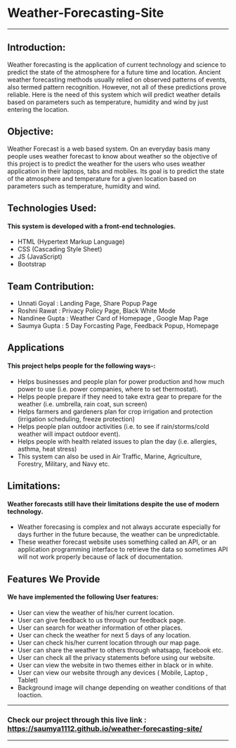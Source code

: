 # Weather-Forecasting-Site
<hr>


## Introduction:
Weather forecasting is the application of current technology and science to predict the state of the atmosphere for a future time and location. Ancient weather forecasting methods usually relied on observed patterns of events, also termed pattern recognition. However, not all of these predictions prove reliable. Here is the need of this system which will predict weather details based on parameters such as temperature, humidity and wind by just entering the location.


## Objective:
Weather Forecast is a web based system. On an everyday basis many people uses weather forecast to know about weather so the objective of this project is to predict the weather for the users who uses weather application in their laptops, tabs and mobiles. Its goal is to predict the state of the atmosphere and temperature for a given location based on parameters such as temperature, humidity and wind.


## Technologies Used:
#### This system is developed with a front-end technologies.
- HTML (Hypertext Markup Language)
- CSS (Cascading Style Sheet)
- JS (JavaScript)
- Bootstrap

## Team Contribution:
- Unnati Goyal : Landing Page, Share Popup Page
- Roshni Rawat : Privacy Policy Page, Black White Mode
- Nandinee Gupta : Weather Card of Homepage , Google Map Page
- Saumya Gupta : 5 Day Forcasting Page, Feedback Popup, Homepage


## Applications
#### This project helps people for the following ways-:
- Helps businesses and people plan for power production and how much power to use (i.e. power companies, where to set thermostat).
- Helps people prepare if they need to take extra gear to prepare for the weather (i.e. umbrella, rain coat, sun screen)
- Helps farmers and gardeners plan for crop irrigation and protection (irrigation scheduling, freeze protection)
- Helps people plan outdoor activities (i.e. to see if rain/storms/cold weather will impact outdoor event).
- Helps people with health related issues to plan the day (i.e. allergies, asthma, heat stress)
- This system can also be used in Air Traffic, Marine, Agriculture, Forestry, Military, and Navy etc.


## Limitations:
#### Weather forecasts still have their limitations despite the use of modern technology.
- Weather forecasing is complex and not always accurate especially for days further in the future because, the weather can be unpredictable.
- These weather forecast website uses something called an API, or an application programming interface to retrieve the data so sometimes API will not work properly because of lack of documentation.


## Features We Provide
#### We have implemented the following User features:
- User can view the weather of his/her current location.
- User can give feedback to us through our feedback page.
- User can search for weather information of other places.
- User can check the weather for next 5 days of any location.
- User can check his/her current location through our map page.
- User can share the weather to others through whatsapp, facebook etc.
- User can check all the privacy statements before using our website.
- User can view the website in two themes either in black or in white.
- User can view our website through any devices ( Mobile, Laptop , Tablet)
- Background image will change depending on weather conditions of that loaction.

<hr>

### Check our project through this live link : https://saumya1112.github.io/weather-forecasting-site/

<hr>
